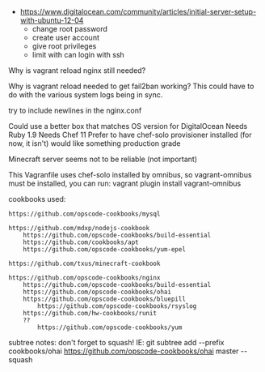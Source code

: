 
- https://www.digitalocean.com/community/articles/initial-server-setup-with-ubuntu-12-04
  - change root password
  - create user account
  - give root privileges
  - limit with can login with ssh


Why is vagrant reload nginx still needed?

Why is vagrant reload needed to get fail2ban working?  This could have to do with the various system logs being in sync.


try to include newlines in the nginx.conf


Could use a better box
  that matches OS version for DigitalOcean
  Needs Ruby 1.9
  Needs Chef 11
  Prefer to have chef-solo provisioner installed (for now, it isn't)
  would like something production grade


Minecraft server seems not to be reliable (not important)


This Vagranfile uses chef-solo installed by omnibus, so vagrant-omnibus must be installed, you can run: 
	vagrant plugin install vagrant-omnibus


cookbooks used:

	https://github.com/opscode-cookbooks/mysql

	https://github.com/mdxp/nodejs-cookbook
		https://github.com/opscode-cookbooks/build-essential
		https://github.com/cookbooks/apt
		https://github.com/opscode-cookbooks/yum-epel

	https://github.com/txus/minecraft-cookbook

	https://github.com/opscode-cookbooks/nginx
		https://github.com/opscode-cookbooks/build-essential
		https://github.com/opscode-cookbooks/ohai
		https://github.com/opscode-cookbooks/bluepill		
			https://github.com/opscode-cookbooks/rsyslog
		https://github.com/hw-cookbooks/runit
		??
			https://github.com/opscode-cookbooks/yum


subtree notes: don't forget to squash!  IE:
    git subtree add --prefix cookbooks/ohai https://github.com/opscode-cookbooks/ohai master --squash		